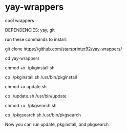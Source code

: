 # yay-wrappers
cool wrappers

DEPENDENCIES: yay, git

run these commands to install:

git clone https://github.com/starsprinter92/yay-wrappers/

cd yay-wrappers

chmod +x ./pkginstall.sh

cp ./pkginstall.sh /usr/bin/pkginstall

chmod +x update.sh

cp ./update.sh /usr/bin/update

chmod +x ./pkgsearch.sh

cp ./pkgsearch.sh /usr/bin/pkgsearch

Now you can run update, pkginstall, and pkgsearch
